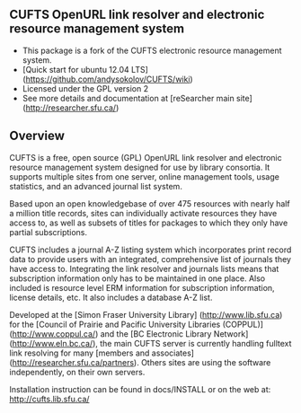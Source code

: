 ## CUFTS OpenURL link resolver and electronic resource management system

- This package is a fork of the CUFTS electronic resource management system.
- [Quick start for ubuntu 12.04 LTS] (https://github.com/andysokolov/CUFTS/wiki)
- Licensed under the GPL version 2
- See more details and documentation at [reSearcher main site] (http://researcher.sfu.ca/)

## Overview
CUFTS is a free, open source (GPL) OpenURL link resolver and electronic resource management system designed for use by library consortia. It supports multiple sites from one server, online management tools, usage statistics, and an advanced journal list system.

Based upon an open knowledgebase of over 475 resources with nearly half a million title records, sites can individually activate resources they have access to, as well as subsets of titles for packages to which they only have partial subscriptions.

CUFTS includes a journal A-Z listing system which incorporates print record data to provide users with an integrated, comprehensive list of journals they have access to. Integrating the link resolver and journals lists means that subscription information only has to be maintained in one place. Also included is resource level ERM information for subscription information, license details, etc. It also includes a database A-Z list.

Developed at the [Simon Fraser University Library] (http://www.lib.sfu.ca) for the [Council of Prairie and Pacific University Libraries (COPPUL)] (http://www.coppul.ca/) and the [BC Electronic Library Network] (http://www.eln.bc.ca/), the main CUFTS server is currently handling fulltext link resolving for many [members and associates] (http://researcher.sfu.ca/partners). Others sites are using the software independently, on their own servers.

Installation instruction can be found in docs/INSTALL or on the
web at: http://cufts.lib.sfu.ca/
